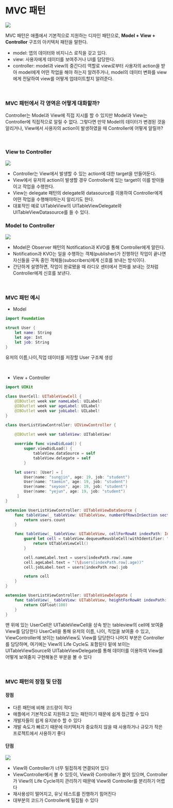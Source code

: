 # MVC 패턴

<img src = "https://media.discordapp.net/attachments/1024844158386577458/1055004120450342942/2022-12-21_3.10.02.png">

<br>

MVC 패턴은 애플에서 기본적으로 지원하는 디자인 패턴으로, **Model + View + Controllor** 구조의 아키텍처 패턴을 말한다.
- model: 앱의 데이터와 비지니스 로직을 갖고 있다.
- view: 사용자에게 데이터를 보여주거나 UI를 담당한다.
- controller: model과 view의 중간다리 역할로 view로부터 사용자의 action을 받아 model에게 어떤 작업을 해야 하는지 알려주거나, model의 데이터 변화를 view에게 전달하여 view를 어떻게 업데이트할지 알려준다.

<br>

### MVC 패턴에서 각 영역은 어떻게 대화할까?
Controller는 Model과 View에 직접 지시를 할 수 있지만 Model과 View는 Controller에 직접적으로 알릴 수 없다.
그렇다면 만약 Model의 데이터가 변경된 것을 알리거나, View에서 사용자의 action이 발생하였을 때 Controller에 어떻게 알릴까?

<br>

### View to Controller

<img src = "https://media.discordapp.net/attachments/1024844158386577458/1055007937501876294/2022-12-21_3.25.18.png">

- Controller는 View에서 발생할 수 있는 action에 대한 target을 만들어둔다.
- View에서 유저의 action이 발생할 경우 Controller에 있는 target이 이를 받아들이고 작업을 수행한다.
- View는 delegate 패턴의 delegate와 datasource를 이용하여 Controller에게 어떤 작업을 수행해야하는지 알리기도 한다.
- 대표적인 예로 UITableView의 UITableViewDelegate와 UITableViewDatasource를 들 수 있다.

### Model to Controller

<img src = "https://media.discordapp.net/attachments/1024844158386577458/1055009351141699594/2022-12-21_3.30.56.png">

- Model은 Observer 패턴의 Notification과 KVO를 통해 Controller에게 알린다.
- Notification과 KVO는 일을 수행하는 객체(publisher)가 진행하던 작업이 끝나면 자신들을 구독 중인 객체들(subscribers)에게 신호를 보내는 방식이다.
- 간단하게 설명하면, 작업이 완료됐을 때 라디오 센터에서 전파를 보내는 것처럼 Controller에게 신호를 보낸다.

<br>

### MVC 패턴 예시

- Model
```swift
import Foundation

struct User {
    let name: String
    let age: Int
    let job: String
}
```
유저의 이름,나이,직업 데이터를 저장할 User 구조체 생성

<br>

- View + Controller
```swift
import UIKit

class UserCell: UITableViewCell {
    @IBOutlet week var nameLabel: UILabel!
    @IBOutlet week var ageLabel: UILabel!
    @IBOutlet week var jobLabel: UILabel!
}

class UserListViewController: UIViewController {
    
    @IBOutlet week var tableView: UITableView!

    override func viewDidLoad() {
        super.viewDidLoad() {
            tableView.dataSource = self
            tableView.delegate = self
        }

    let users: [User] = [
        User(name: "sungjin", age: 19, job: "student")
        User(name: "taemin", age: 19, job: "student")
        User(name: "seyoon", age: 19, job: "student")
        User(name: "yejun", age: 19, job: "student")
     ]
}

extension UserListViewController: UITableViewDataSource {
    func tableView(_ tableView: UITableView, numberOfRowsInSection section: Int) -> Int {
        return users.count
    }

    func tableView(_ tableView: UITableView, cellForRowAt indexPath: IndexPath) -> UITableViewCell {
        guard let cell = tableView.dequeueReusbleCell(withIdentifier: "UserCell", for: indexPath) as? UserCell else {
            return UITableViewCell()
        }

        cell.nameLabel.text = users[indexPath.row].name
        cell.ageLabel.text = "(\(users[indexPath.row].age))"
        cell.jobLabel.text = users[indexPath.row].job

        return cell
    }
}

extension UserListViewController: UITableViewDelegate {
    func tableView(_ tableView: UITableView, heightForRowAt indexPath: IndexPath) -> CGFloat{
        return CGFloat(100)
    }
}
```

맨 위에 있는 UserCell은 UITableViewCell을 상속 받는 tableview의 cell에 보여줄 View를 담당한다
UserCell을 통해 유저의 이름, 나이, 직업을 보여줄 수 있고, ViewController에 보이는 tableView도 View를 담당한다
나머지 부분은 Controller를 담당하며, 여기에는 View의 Life Cycle도 포함된다
밑에 보이는 UITableViewSource와 UITableViewDelegate를 통해 데이터를 이용하여 View를 어떻게 보여줄지 구현해놓은 부분을 볼 수 있다

<br>

### MVC 패턴의 장점 및 단점

#### 장점
- 다른 패턴에 비해 코드량이 적다
- 애플에서 기본적으로 지원하고 있는 패턴이기 때문에 쉽게 접근할 수 있다
- 개발자들이 쉽게 유지보수 할 수 있다
- 개발 속도가 빠르기 때문에 아키텍처가 중요하지 않을 때 사용하거나 규모가 작은 프로젝트에서 사용하기 좋다

#### 단점

<img src = "https://media.discordapp.net/attachments/1024844158386577458/1055076284205629480/2022-12-21_7.56.50.png">

- View와 Controller가 너무 밀접하게 연결되어 있다
- ViewController에서 볼 수 있듯이, View와 Controller가 붙어 있으며, Controller가 View의 Life Cycle까지 관리하기 때문에 View와 Controller를 분리하기 어렵다
- 재사용성이 떨어지고, 유닛 테스트를 진행하기 힘어진다
- 대부분의 코드가 Controller에 밀집될 수 있다